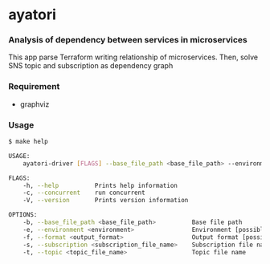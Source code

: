 # ayatori

### Analysis of dependency between services in microservices

This app parse Terraform writing relationship of microservices. Then, solve SNS topic and subscription as dependency graph

### Requirement

- graphviz

### Usage

```sh
$ make help

USAGE:
    ayatori-driver [FLAGS] --base_file_path <base_file_path> --environment <environment> --format <output_format> --subscription <subscription_file_name> --topic <topic_file_name>

FLAGS:
    -h, --help          Prints help information
    -c, --concurrent    run concurrent
    -V, --version       Prints version information

OPTIONS:
    -b, --base_file_path <base_file_path>          Base file path
    -e, --environment <environment>                Environment [possible values: develop, staging, production]
    -f, --format <output_format>                   Output format [possible values: json, dot, d3]
    -s, --subscription <subscription_file_name>    Subscription file name
    -t, --topic <topic_file_name>                  Topic file name
```
